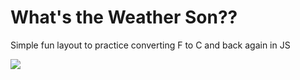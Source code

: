 # What's the Weather Son??

Simple fun layout to practice converting F to C and back again in JS

![](https://github.com/lisabroadhead/WebFun-Coding-Dojo/blob/main/1dzh.jpeg) 
